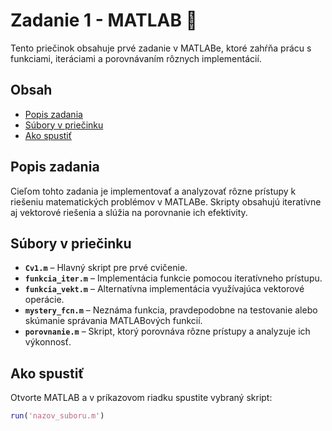 # Zadanie 1 - MATLAB 🧮

Tento priečinok obsahuje prvé zadanie v MATLABe, ktoré zahŕňa prácu s funkciami, iteráciami a porovnávaním rôznych implementácií.

## Obsah

- [Popis zadania](#popis-zadania)
- [Súbory v priečinku](#súbory-v-priečinku)
- [Ako spustiť](#ako-spustiť)

## Popis zadania

Cieľom tohto zadania je implementovať a analyzovať rôzne prístupy k riešeniu matematických problémov v MATLABe. Skripty obsahujú iteratívne aj vektorové riešenia a slúžia na porovnanie ich efektivity.

## Súbory v priečinku

- **`Cv1.m`** – Hlavný skript pre prvé cvičenie.  
- **`funkcia_iter.m`** – Implementácia funkcie pomocou iteratívneho prístupu.  
- **`funkcia_vekt.m`** – Alternatívna implementácia využívajúca vektorové operácie.  
- **`mystery_fcn.m`** – Neznáma funkcia, pravdepodobne na testovanie alebo skúmanie správania MATLABových funkcií.  
- **`porovnanie.m`** – Skript, ktorý porovnáva rôzne prístupy a analyzuje ich výkonnosť.  

## Ako spustiť

Otvorte MATLAB a v príkazovom riadku spustite vybraný skript:

```matlab
run('nazov_suboru.m')
